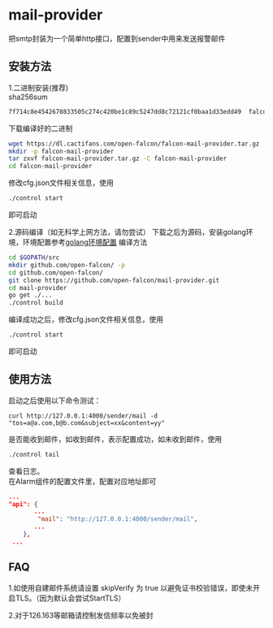 mail-provider
=============

把smtp封装为一个简单http接口，配置到sender中用来发送报警邮件

## 安装方法

1.二进制安装(推荐)   
sha256sum
```bash
7f714c8e4542670833505c274c420be1c89c5247dd8c72121cf0baa1d33edd49  falcon-mail-provider.tar.gz
```

下载编译好的二进制
```bash
wget https://dl.cactifans.com/open-falcon/falcon-mail-provider.tar.gz
mkdir -p falcon-mail-provider
tar zxvf falcon-mail-provider.tar.gz -C falcon-mail-provider
cd falcon-mail-provider
```
修改cfg.json文件相关信息，使用
```bash
./control start
```
即可启动

2.源码编译（如无科学上网方法，请勿尝试）
下载之后为源码，安装golang环境，环境配置参考[golang环境配置](http://book.open-falcon.org/zh/quick_install/prepare.html)
编译方法
```bash
cd $GOPATH/src
mkdir github.com/open-falcon/ -p
cd github.com/open-falcon/
git clone https://github.com/open-falcon/mail-provider.git
cd mail-provider
go get ./...
./control build
```
编译成功之后，修改cfg.json文件相关信息，使用
```bash
./control start
```
即可启动   


## 使用方法
启动之后使用以下命令测试：
```
curl http://127.0.0.1:4000/sender/mail -d "tos=a@a.com,b@b.com&subject=xx&content=yy"
```
是否能收到邮件，如收到邮件，表示配置成功，如未收到邮件，使用
```bash
./control tail
```
查看日志。   
在Alarm组件的配置文件里，配置对应地址即可
```json
...
"api": {
       ...
        "mail": "http://127.0.0.1:4000/sender/mail",
       ...
    },
 ...
```

## FAQ

1.如使用自建邮件系统请设置 skipVerify 为 true 以避免证书校验错误，即使未开启TLS。（因为默认会尝试StartTLS）

2.对于126.163等邮箱请控制发信频率以免被封
